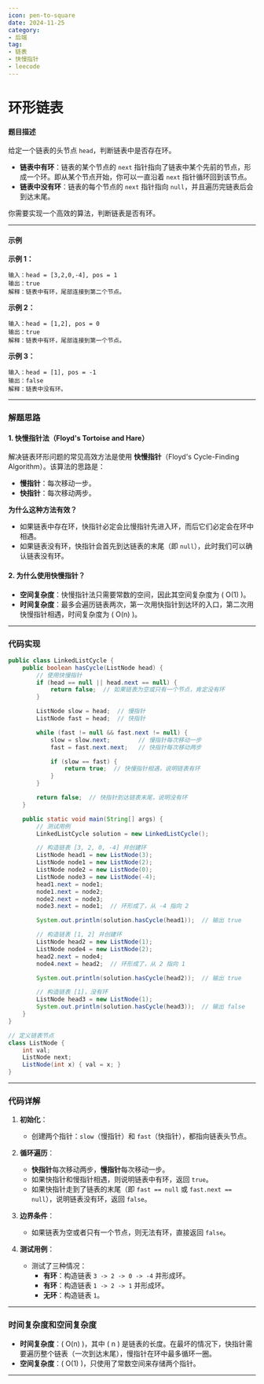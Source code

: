 ```yaml
---
icon: pen-to-square
date: 2024-11-25
category:
- 后端
tag:
- 链表
- 快慢指针
- leecode
---
```

# 环形链表

#### 题目描述

给定一个链表的头节点 `head`，判断链表中是否存在环。

- **链表中有环**：链表的某个节点的 `next` 指针指向了链表中某个先前的节点，形成一个环。即从某个节点开始，你可以一直沿着 `next` 指针循环回到该节点。
- **链表中没有环**：链表的每个节点的 `next` 指针指向 `null`，并且遍历完链表后会到达末尾。

你需要实现一个高效的算法，判断链表是否有环。

---

#### 示例

**示例 1：**
```
输入：head = [3,2,0,-4], pos = 1
输出：true
解释：链表中有环，尾部连接到第二个节点。
```

**示例 2：**
```
输入：head = [1,2], pos = 0
输出：true
解释：链表中有环，尾部连接到第一个节点。
```

**示例 3：**
```
输入：head = [1], pos = -1
输出：false
解释：链表中没有环。
```

---

### 解题思路

#### 1. 快慢指针法（Floyd's Tortoise and Hare）

解决链表环形问题的常见高效方法是使用 **快慢指针**（Floyd's Cycle-Finding Algorithm）。该算法的思路是：
- **慢指针**：每次移动一步。
- **快指针**：每次移动两步。

**为什么这种方法有效？**

- 如果链表中存在环，快指针必定会比慢指针先进入环，而后它们必定会在环中相遇。
- 如果链表没有环，快指针会首先到达链表的末尾（即 `null`），此时我们可以确认链表没有环。

#### 2. 为什么使用快慢指针？
- **空间复杂度**：快慢指针法只需要常数的空间，因此其空间复杂度为 \( O(1) \)。
- **时间复杂度**：最多会遍历链表两次，第一次用快指针到达环的入口，第二次用快慢指针相遇，时间复杂度为 \( O(n) \)。

---

### 代码实现

```java
public class LinkedListCycle {
    public boolean hasCycle(ListNode head) {
        // 使用快慢指针
        if (head == null || head.next == null) {
            return false;  // 如果链表为空或只有一个节点，肯定没有环
        }

        ListNode slow = head;  // 慢指针
        ListNode fast = head;  // 快指针

        while (fast != null && fast.next != null) {
            slow = slow.next;        // 慢指针每次移动一步
            fast = fast.next.next;   // 快指针每次移动两步

            if (slow == fast) {
                return true;  // 快慢指针相遇，说明链表有环
            }
        }

        return false;  // 快指针到达链表末尾，说明没有环
    }

    public static void main(String[] args) {
        // 测试用例
        LinkedListCycle solution = new LinkedListCycle();

        // 构造链表 [3, 2, 0, -4] 并创建环
        ListNode head1 = new ListNode(3);
        ListNode node1 = new ListNode(2);
        ListNode node2 = new ListNode(0);
        ListNode node3 = new ListNode(-4);
        head1.next = node1;
        node1.next = node2;
        node2.next = node3;
        node3.next = node1;  // 环形成了，从 -4 指向 2

        System.out.println(solution.hasCycle(head1));  // 输出 true

        // 构造链表 [1, 2] 并创建环
        ListNode head2 = new ListNode(1);
        ListNode node4 = new ListNode(2);
        head2.next = node4;
        node4.next = head2;  // 环形成了，从 2 指向 1

        System.out.println(solution.hasCycle(head2));  // 输出 true

        // 构造链表 [1]，没有环
        ListNode head3 = new ListNode(1);
        System.out.println(solution.hasCycle(head3));  // 输出 false
    }
}

// 定义链表节点
class ListNode {
    int val;
    ListNode next;
    ListNode(int x) { val = x; }
}
```

---

### 代码详解

1. **初始化**：
    - 创建两个指针：`slow`（慢指针）和 `fast`（快指针），都指向链表头节点。

2. **循环遍历**：
    - **快指针**每次移动两步，**慢指针**每次移动一步。
    - 如果快指针和慢指针相遇，则说明链表中有环，返回 `true`。
    - 如果快指针走到了链表的末尾（即 `fast == null` 或 `fast.next == null`），说明链表没有环，返回 `false`。

3. **边界条件**：
    - 如果链表为空或者只有一个节点，则无法有环，直接返回 `false`。

4. **测试用例**：
    - 测试了三种情况：
        - **有环**：构造链表 `3 -> 2 -> 0 -> -4` 并形成环。
        - **有环**：构造链表 `1 -> 2 -> 1` 并形成环。
        - **无环**：构造链表 `1`。

---

### 时间复杂度和空间复杂度

- **时间复杂度**：\( O(n) \)，其中 \( n \) 是链表的长度。在最坏的情况下，快指针需要遍历整个链表（一次到达末尾），慢指针在环中最多循环一圈。
- **空间复杂度**：\( O(1) \)，只使用了常数空间来存储两个指针。

---

